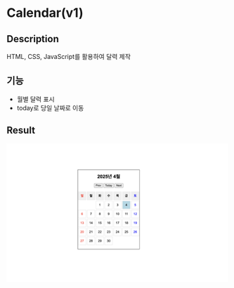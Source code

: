 # Calendar(v1)

## Description
HTML, CSS, JavaScript를 활용하여 달력 제작

## 기능
- 월별 달력 표시
- today로 당일 날짜로 이동

## Result
![Calendar(v1) 결과물](./result/result1.png)
